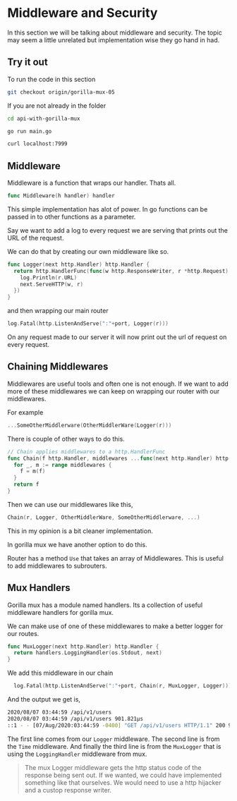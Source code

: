 # Middleware and Security

In this section we will be talking about middleware and security. The topic may seem a little unrelated but implementation wise they go hand in had.

## Try it out

To run the code in this section

```bash
git checkout origin/gorilla-mux-05
```

If you are not already in the folder

```bash
cd api-with-gorilla-mux
```

```bash
go run main.go
```

```bash
curl localhost:7999
```

## Middleware

Middleware is a function that wraps our handler. Thats all. 

```go
func Middleware(h handler) handler
```

This simple implementation has alot of power. In go functions can be passed in to other functions as a parameter. 

Say we want to add a log to every request we are serving that prints out the URL of the request. 

We can do that by creating our own middleware like so.

```go
func Logger(next http.Handler) http.Handler {
  return http.HandlerFunc(func(w http.ResponseWriter, r *http.Request) {
    log.Println(r.URL)
    next.ServeHTTP(w, r)
  })
}
```

and then wrapping our main router

```go
log.Fatal(http.ListenAndServe(":"+port, Logger(r)))
```

On any request made to our server it will now print out the url of request on every request.

## Chaining Middlewares

Middlewares are useful tools and often one is not enough. If we want to add more of these middlewares we can keep on wrapping our router with our middlewares.

For example

```go
...SomeOtherMiddlerware(OtherMiddlerWare(Logger(r)))
```

There is couple of other ways to do this.

```go
// Chain applies middlewares to a http.HandlerFunc
func Chain(f http.Handler, middlewares ...func(next http.Handler) http.Handler) http.Handler {
  for _, m := range middlewares {
    f = m(f)
  }
  return f
}
```

Then we can use our middlewares like this,

```go
Chain(r, Logger, OtherMiddlerWare, SomeOtherMiddlerware, ...)
```

This in my opinion is a bit cleaner implementation.

In gorilla mux we have another option to do this.

Router has a method  `Use` that takes an array of Middlewares. This is useful to add middlewares to subrouters.

## Mux Handlers

Gorilla mux has a module named handlers. Its a collection of useful middleware handlers for gorilla mux. 

We can make use of one of these middlewares to make a better logger for our routes.

```go
func MuxLogger(next http.Handler) http.Handler {
  return handlers.LoggingHandler(os.Stdout, next)
}
```

We add this middleware in our chain

```go
  log.Fatal(http.ListenAndServe(":"+port, Chain(r, MuxLogger, Logger)))
```

And the output we get is,

```bash
2020/08/07 03:44:59 /api/v1/users
2020/08/07 03:44:59 /api/v1/users 901.821µs
::1 - - [07/Aug/2020:03:44:59 -0400] "GET /api/v1/users HTTP/1.1" 200 96107
```

The first line comes from our `Logger` middleware. 
The second line is from the `Time` middleware.
And finally the third line is from the `MuxLogger` that is using the `LoggingHandler` middleware from mux.

>The mux Logger middleware gets the http status code of the response being sent out. If we wanted, we could have implemented something like that ourselves. We would need to use a http hijacker and a custop response writer.
